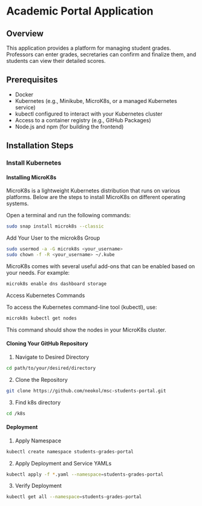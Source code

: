 # Academic Portal Application

## Overview

This application provides a platform for managing student grades. Professors can enter grades, secretaries can confirm and finalize them, and students can view their detailed scores.

## Prerequisites

- Docker
- Kubernetes (e.g., Minikube, MicroK8s, or a managed Kubernetes service)
- kubectl configured to interact with your Kubernetes cluster
- Access to a container registry (e.g., GitHub Packages)
- Node.js and npm (for building the frontend)

## Installation Steps

### Install Kubernetes

#### Installing MicroK8s

MicroK8s is a lightweight Kubernetes distribution that runs on various platforms. Below are the steps to install MicroK8s on different operating systems.

Open a terminal and run the following commands:

```bash
sudo snap install microk8s --classic
```

Add Your User to the microk8s Group

```bash
sudo usermod -a -G microk8s <your_username>
sudo chown -f -R <your_username> ~/.kube
```

MicroK8s comes with several useful add-ons that can be enabled based on your needs. For example:

```bash
microk8s enable dns dashboard storage
```

Access Kubernetes Commands

To access the Kubernetes command-line tool (kubectl), use:

```bash
microk8s kubectl get nodes
```

This command should show the nodes in your MicroK8s cluster.

#### Cloning Your GitHub Repository

1. Navigate to Desired Directory

```bash
cd path/to/your/desired/directory
```

2. Clone the Repository

```bash
git clone https://github.com/neokol/msc-students-portal.git
```

3. Find k8s directory

```bash
cd /k8s
```

#### Deployment

1. Apply Namespace

```bash
kubectl create namespace students-grades-portal
```

2. Apply Deployment and Service YAMLs

```bash
kubectl apply -f *.yaml --namespace=students-grades-portal
```

3. Verify Deployment

```bash
kubectl get all --namespace=students-grades-portal
```
